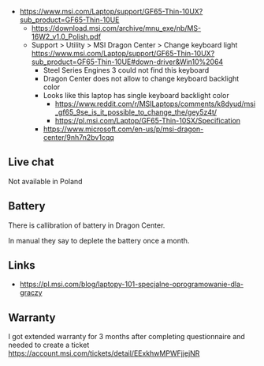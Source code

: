 - https://www.msi.com/Laptop/support/GF65-Thin-10UX?sub_product=GF65-Thin-10UE
  - https://download.msi.com/archive/mnu_exe/nb/MS-16W2_v1.0_Polish.pdf
  - Support > Utility > MSI Dragon Center > Change keyboard light https://www.msi.com/Laptop/support/GF65-Thin-10UX?sub_product=GF65-Thin-10UE#down-driver&Win10%2064
    - Steel Series Engines 3 could not find this keyboard
    - Dragon Center does not allow to change keyboard backlight color
    - Looks like this laptop has single keyboard backlight color
      - https://www.reddit.com/r/MSILaptops/comments/k8dyud/msi_gf65_9se_is_it_possible_to_change_the/gey5z4t/
      - https://pl.msi.com/Laptop/GF65-Thin-10SX/Specification
    - https://www.microsoft.com/en-us/p/msi-dragon-center/9nh7n2bv1cqq

## Live chat

Not available in Poland

## Battery

There is callibration of battery in Dragon Center.

In manual they say to deplete the battery once a month.

## Links

- https://pl.msi.com/blog/laptopy-101-specjalne-oprogramowanie-dla-graczy

## Warranty

I got extended warranty for 3 months after completing questionnaire and needed to create a ticket https://account.msi.com/tickets/detail/EExkhwMPWFjjejNR
